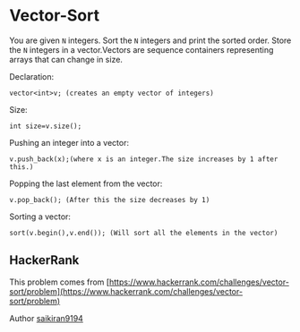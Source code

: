 # Vector-Sort

You are given `N` integers. Sort the `N` integers and print the sorted order.
Store the `N` integers in a vector.Vectors are sequence containers representing arrays that can change in size.

Declaration:

```
vector<int>v; (creates an empty vector of integers)
```

Size:

```
int size=v.size();
```

Pushing an integer into a vector:

```
v.push_back(x);(where x is an integer.The size increases by 1 after this.)
```

Popping the last element from the vector:

```
v.pop_back(); (After this the size decreases by 1)
```

Sorting a vector:

```
sort(v.begin(),v.end()); (Will sort all the elements in the vector)
```

## HackerRank

This problem comes from [https://www.hackerrank.com/challenges/vector-sort/problem](https://www.hackerrank.com/challenges/vector-sort/problem)

Author [saikiran9194](https://www.hackerrank.com/saikiran9194)